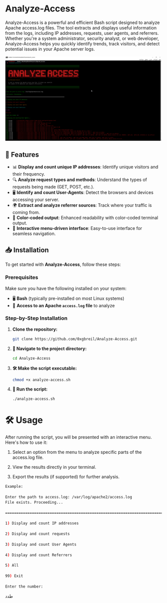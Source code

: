 # Analyze-Access

Analyze-Access is a powerful and efficient Bash script designed to analyze Apache access.log files. The tool extracts and displays useful information from the logs, including IP addresses, requests, user agents, and referrers. Whether you're a system administrator, security analyst, or web developer, Analyze-Access helps you quickly identify trends, track visitors, and detect potential issues in your Apache server logs.


![Analyze Access Screenshot 4](images/analyze-access8.png)


## 🚀 Features

- 📊 **Display and count unique IP addresses**: Identify unique visitors and their frequency.  
- 🔍 **Analyze request types and methods**: Understand the types of requests being made (GET, POST, etc.).  
- 🖥️ **Identify and count User-Agents**: Detect the browsers and devices accessing your server.  
- 🌍 **Extract and analyze referrer sources**: Track where your traffic is coming from.  
- 🎨 **Color-coded output**: Enhanced readability with color-coded terminal output.  
- 🔄 **Interactive menu-driven interface**: Easy-to-use interface for seamless navigation.  


## 📥 Installation

To get started with **Analyze-Access**, follow these steps:

### Prerequisites
Make sure you have the following installed on your system:

- 🖥️ **Bash** (typically pre-installed on most Linux systems)  
- 📂 **Access to an Apache `access.log` file** to analyze  

### Step-by-Step Installation

1. **Clone the repository:**
   ```bash
   git clone https://github.com/0xgbreil/Analyze-Access.git
   ```
2. **🔧 Navigate to the project directory:**
   ```bash
   cd Analyze-Access
   ```
3. **🛠 Make the script executable:**
   ```bash
   chmod +x analyze-access.sh
   ```

4. **🚀 Run the script:**
   ```bash
   ./analyze-access.sh
   ```

# 🛠 Usage

After running the script, you will be presented with an interactive menu. Here's how to use it:

1. Select an option from the menu to analyze specific parts of the access.log file.

2. View the results directly in your terminal.

3. Export the results (if supported) for further analysis.
```bash
Example:

Enter the path to access.log: /var/log/apache2/access.log
File exists. Proceeding...

==========================================================================================

1) Display and count IP addresses

2) Display and count requests

3) Display and count User Agents

4) Display and count Referrers

5) All

99) Exit

Enter the number: 
```

 


 
  
طدد
